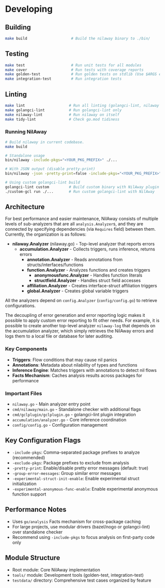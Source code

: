 # Developing

## Building

```bash
make build                    # Build the nilaway binary to ./bin/
```

## Testing

```bash
make test                     # Run unit tests for all modules
make cover                    # Run tests with coverage reports
make golden-test              # Run golden tests on stdlib (Use $ARGS env var to pass arguments)
make integration-test         # Run integration tests
```

## Linting

```bash
make lint                    # Run all linting (golangci-lint, nilaway self-check, mod tidy)
make golangci-lint           # Run golangci-lint only
make nilaway-lint            # Run nilaway on itself
make tidy-lint               # Check go.mod tidiness
```

### Running NilAway

```bash
# Build nilaway in current codebase.
make build

# Standalone usage
bin/nilaway -include-pkgs="<YOUR_PKG_PREFIX>" ./...

# With JSON output (disable pretty-print)
bin/nilaway -json -pretty-print=false -include-pkgs="<YOUR_PKG_PREFIX>" ./...

# Using custom golangci-lint build
golangci-lint custom         # Build custom binary with NilAway plugin
./custom-gcl run ./...       # Run custom golangci-lint with NilAway
```

## Architecture

For best performance and easier maintenance, NilAway consists of multiple levels of sub-analyzers that are all
`analysis.Analyzer`s, and they are connected by specifying dependencies (via `Requires` field) between them. Currently, the organization is as follows:

- **nilaway.Analyzer** (nilaway.go) - Top-level analyzer that reports errors
  - **accumulation.Analyzer** - Collects triggers, runs inference, returns errors
    - **annotation.Analyzer** - Reads annotations from structs/interfaces/functions
    - **function.Analyzer** - Analyzes functions and creates triggers
      - **anonymousfunc.Analyzer** - Handles function literals
      - **structfield.Analyzer** - Handles struct field accesses
    - **affiliation.Analyzer** - Creates interface-struct affiliation triggers
    - **global.Analyzer** - Creates global variable triggers

All the analyzers depend on `config.Analyzer` (`config/config.go`) to retrieve configurations.

The decoupling of error generation and error reporting logic makes it possible to apply custom error reporting to fit other needs. For example, it is possible to create another top-level analyzer `nilaway-log` that depends on the accumulation analyzer, which simply retrieves the NilAway errors and logs them to a local file or database for later auditing.

### Key Components

- **Triggers**: Flow conditions that may cause nil panics
- **Annotations**: Metadata about nilability of types and functions
- **Inference Engine**: Matches triggers with annotations to detect nil flows
- **Facts Mechanism**: Caches analysis results across packages for performance

### Important Files

- `nilaway.go` - Main analyzer entry point
- `cmd/nilaway/main.go` - Standalone checker with additional flags
- `cmd/gclplugin/gclplugin.go` - golangci-lint plugin integration
- `accumulation/analyzer.go` - Core inference coordination
- `config/config.go` - Configuration management

## Key Configuration Flags

- `-include-pkgs`: Comma-separated package prefixes to analyze (recommended)
- `-exclude-pkgs`: Package prefixes to exclude from analysis
- `-pretty-print`: Enable/disable pretty error messages (default: true)
- `-group-error-messages`: Group similar error messages
- `-experimental-struct-init-enable`: Enable experimental struct initialization
- `-experimental-anonymous-func-enable`: Enable experimental anonymous function support

## Performance Notes

- Uses `go/analysis` Facts mechanism for cross-package caching
- For large projects, use modular drivers (bazel/nogo or golangci-lint) over standalone checker
- Recommend using `-include-pkgs` to focus analysis on first-party code only

## Module Structure

- Root module: Core NilAway implementation
- `tools/` module: Development tools (golden-test, integration-test)
- `testdata/` directory: Comprehensive test cases organized by feature
